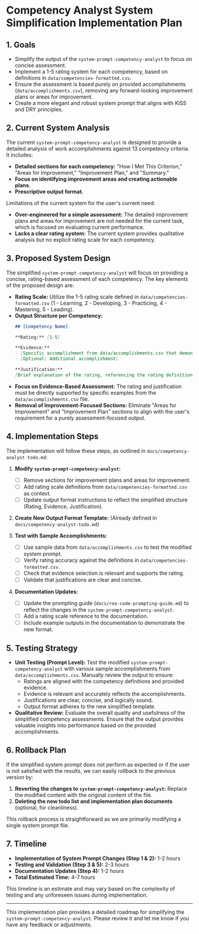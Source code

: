 # Competency Analyst System Simplification Implementation Plan

## 1. Goals

- Simplify the output of the `system-prompt-competency-analyst` to focus on concise assessment.
- Implement a 1-5 rating system for each competency, based on definitions in `data/competencies-formatted.csv`.
- Ensure the assessment is based purely on provided accomplishments (`data/accomplishments.csv`), removing any forward-looking improvement plans or areas for improvement.
- Create a more elegant and robust system prompt that aligns with KISS and DRY principles.

## 2. Current System Analysis

The current `system-prompt-competency-analyst` is designed to provide a detailed analysis of work accomplishments against 13 competency criteria. It includes:

- **Detailed sections for each competency:** "How I Met This Criterion," "Areas for Improvement," "Improvement Plan," and "Summary."
- **Focus on identifying improvement areas and creating actionable plans.**
- **Prescriptive output format.**

Limitations of the current system for the user's current need:

- **Over-engineered for a simple assessment:** The detailed improvement plans and areas for improvement are not needed for the current task, which is focused on evaluating current performance.
- **Lacks a clear rating system:**  The current system provides qualitative analysis but no explicit rating scale for each competency.

## 3. Proposed System Design

The simplified `system-prompt-competency-analyst` will focus on providing a concise, rating-based assessment of each competency. The key elements of the proposed design are:

- **Rating Scale:** Utilize the 1-5 rating scale defined in `data/competencies-formatted.csv` (1 - Learning, 2 - Developing, 3 - Practicing, 4 - Mastering, 5 - Leading).
- **Output Structure per Competency:**
    ```markdown
    ## [Competency Name]

    **Rating:** [1-5]

    **Evidence:**
    - [Specific accomplishment from data/accomplishments.csv that demonstrates this competency]
    - [Optional: Additional accomplishment]

    **Justification:**
    [Brief explanation of the rating, referencing the rating definition from data/competencies-formatted.csv and the provided evidence.]
    ```
- **Focus on Evidence-Based Assessment:** The rating and justification must be directly supported by specific examples from the `data/accomplishments.csv` file.
- **Removal of Improvement-Focused Sections:**  Eliminate "Areas for Improvement" and "Improvement Plan" sections to align with the user's requirement for a purely assessment-focused output.

## 4. Implementation Steps

The implementation will follow these steps, as outlined in `docs/competency-analyst-todo.md`:

1. **Modify `system-prompt-competency-analyst`:**
   - [ ] Remove sections for improvement plans and areas for improvement.
   - [ ] Add rating scale definitions from `data/competencies-formatted.csv` as context.
   - [ ] Update output format instructions to reflect the simplified structure (Rating, Evidence, Justification).

2. **Create New Output Format Template:** (Already defined in `docs/competency-analyst-todo.md`)

3. **Test with Sample Accomplishments:**
   - [ ] Use sample data from `data/accomplishments.csv` to test the modified system prompt.
   - [ ] Verify rating accuracy against the definitions in `data/competencies-formatted.csv`.
   - [ ] Check that evidence selection is relevant and supports the rating.
   - [ ] Validate that justifications are clear and concise.

4. **Documentation Updates:**
   - [ ] Update the prompting guide (`docs/roo-code-prompting-guide.md`) to reflect the changes in the `system-prompt-competency-analyst`.
   - [ ] Add a rating scale reference to the documentation.
   - [ ] Include example outputs in the documentation to demonstrate the new format.

## 5. Testing Strategy

- **Unit Testing (Prompt Level):**  Test the modified `system-prompt-competency-analyst` with various sample accomplishments from `data/accomplishments.csv`. Manually review the output to ensure:
    - Ratings are aligned with the competency definitions and provided evidence.
    - Evidence is relevant and accurately reflects the accomplishments.
    - Justifications are clear, concise, and logically sound.
    - Output format adheres to the new simplified template.
- **Qualitative Review:**  Evaluate the overall quality and usefulness of the simplified competency assessments. Ensure that the output provides valuable insights into performance based on the provided accomplishments.

## 6. Rollback Plan

If the simplified system prompt does not perform as expected or if the user is not satisfied with the results, we can easily rollback to the previous version by:

1. **Reverting the changes to `system-prompt-competency-analyst`:**  Replace the modified content with the original content of the file.
2. **Deleting the new todo list and implementation plan documents** (optional, for cleanliness).

This rollback process is straightforward as we are primarily modifying a single system prompt file.

## 7. Timeline

- **Implementation of System Prompt Changes (Step 1 & 2):** 1-2 hours
- **Testing and Validation (Step 3 & 5):** 2-3 hours
- **Documentation Updates (Step 4):** 1-2 hours
- **Total Estimated Time:** 4-7 hours

This timeline is an estimate and may vary based on the complexity of testing and any unforeseen issues during implementation.

---

This implementation plan provides a detailed roadmap for simplifying the `system-prompt-competency-analyst`. Please review it and let me know if you have any feedback or adjustments.